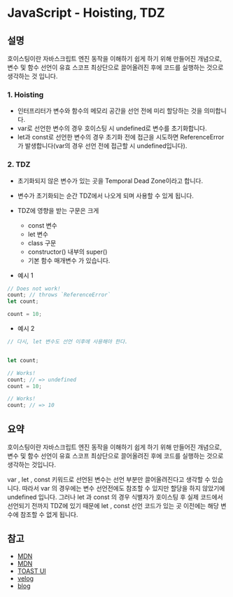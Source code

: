 # JavaScript - Hoisting, TDZ

## 설명

호이스팅이란 자바스크립트 엔진 동작을 이해하기 쉽게 하기 위해 만들어진 개념으로, 변수 및 함수 선언이 유효 스코프 최상단으로 끌어올려진 후에 코드를 실행하는 것으로 생각하는 것 입니다.

### 1. Hoisting

- 인터프리터가 변수와 함수의 메모리 공간을 선언 전에 미리 할당하는 것을 의미합니다.
- var로 선언한 변수의 경우 호이스팅 시 undefined로 변수를 초기화합니다.
- let과 const로 선언한 변수의 경우 초기화 전에 접근을 시도하면 ReferenceError가 발생합니다(var의 경우 선언 전에 접근할 시 undefined입니다).

### 2. TDZ

- 초기화되지 않은 변수가 있는 곳을 Temporal Dead Zone이라고 합니다.
- 변수가 초기화되는 순간 TDZ에서 나오게 되며 사용할 수 있게 됩니다.
- TDZ에 영향을 받는 구문은 크게

  - const 변수
  - let 변수
  - class 구문
  - constructor() 내부의 super()
  - 기본 함수 매개변수 가 있습니다.

- 예시 1

```js
// Does not work!
count; // throws `ReferenceError`
let count;

count = 10;
```

- 예시 2

```js
// 다시, let 변수도 선언 이후에 사용해야 한다.


let count;

// Works!
count; // => undefined
count = 10;

// Works!
count; // => 10
```

## 요약

호이스팅이란 자바스크립트 엔진 동작을 이해하기 쉽게 하기 위해 만들어진 개념으로, 변수 및 함수 선언이 유효 스코프 최상단으로 끌어올려진 후에 코드를 실행하는 것으로 생각하는 것입니다.

var , let , const 키워드로 선언된 변수는 선언 부분만 끌어올려진다고 생각할 수 있습니다. 따라서 var 의 경우에는 변수 선언전에도 참조할 수 있지만 할당을 하지 않았기에 undefined 입니다. 그러나 let 과 const 의 경우 식별자가 호이스팅 후 실제 코드에서 선언되기 전까지 TDZ에 있기 때문에 let , const 선언 코드가 있는 곳 이전에는 해당 변수에 참조할 수 없게 됩니다.

## 참고

- [MDN](https://developer.mozilla.org/ko/docs/Glossary/Hoisting)
- [MDN](https://developer.mozilla.org/ko/docs/Web/JavaScript/Reference/Statements/let)
- [TOAST UI](https://ui.toast.com/weekly-pick/ko_20191014)
- [velog](https://velog.io/@open_h/Hoisting-and-TDZ#hoisting%ED%98%B8%EC%9D%B4%EC%8A%A4%ED%8C%85)
- [blog](https://noah0316.github.io/JavaScript/2020-11-04-temporal-dead-zone,-hoisting%EC%97%90-%EA%B4%80%ED%95%98%EC%97%AC/)
